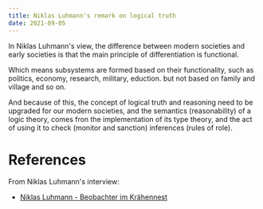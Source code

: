```yaml
---
title: Niklas Luhmann's remark on logical truth
date: 2021-09-05
---
```


In Niklas Luhmann's view,
the difference between modern societies and early societies is that
the main principle of differentiation is functional.

Which means subsystems are formed based on their functionality,
such as politics, economy, research, military, eduction.
but not based on family and village and so on.

And because of this,
the concept of logical truth and reasoning
need to be upgraded for our modern societies,
and the semantics (reasonability) of a logic theory,
comes fron the implementation of its type theory,
and the act of using it to check (monitor and sanction) inferences (rules of role).

# References

From Niklas Luhmann's interview:
- [Niklas Luhmann - Beobachter im Krähennest](https://www.youtube.com/watch?v=qRSCKSPMuDc&ab_channel=holgersen911)
